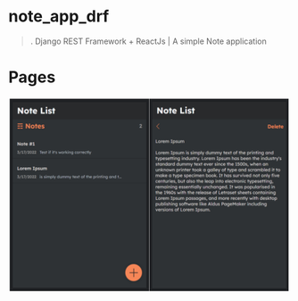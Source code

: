 # note_app_drf
>. Django REST Framework + ReactJs | A simple Note application

# Pages
<img src="./venv/images/Screenshot 2022-03-17 144655.png">